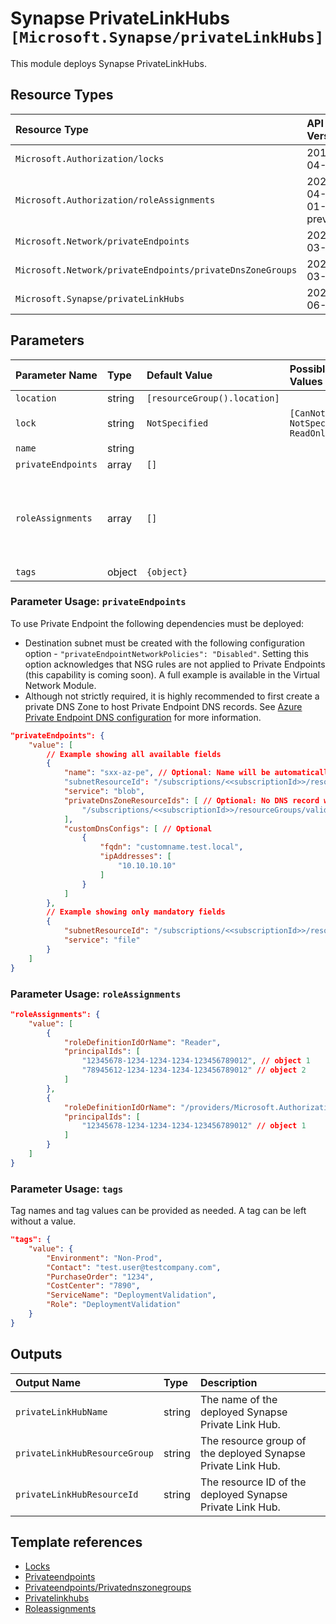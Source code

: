 # Synapse PrivateLinkHubs `[Microsoft.Synapse/privateLinkHubs]`

This module deploys Synapse PrivateLinkHubs.

## Resource Types

| Resource Type                                             | API Version        |
| :-------------------------------------------------------- | :----------------- |
| `Microsoft.Authorization/locks`                           | 2017-04-01         |
| `Microsoft.Authorization/roleAssignments`                 | 2021-04-01-preview |
| `Microsoft.Network/privateEndpoints`                      | 2021-03-01         |
| `Microsoft.Network/privateEndpoints/privateDnsZoneGroups` | 2021-03-01         |
| `Microsoft.Synapse/privateLinkHubs`                       | 2021-06-01         |

## Parameters

| Parameter Name     | Type   | Default Value                | Possible Values                          | Description                                                                                                                                                                                                                                                                                                                                                                                                    |
| :----------------- | :----- | :--------------------------- | :--------------------------------------- | :------------------------------------------------------------------------------------------------------------------------------------------------------------------------------------------------------------------------------------------------------------------------------------------------------------------------------------------------------------------------------------------------------------- |
| `location`         | string | `[resourceGroup().location]` |                                          | Optional. The geo-location where the resource lives.                                                                                                                                                                                                                                                                                                                                                           |
| `lock`             | string | `NotSpecified`               | `[CanNotDelete, NotSpecified, ReadOnly]` | Optional. Specify the type of lock.                                                                                                                                                                                                                                                                                                                                                                            |
| `name`             | string |                              |                                          | Required. The name of the Private Link Hub.                                                                                                                                                                                                                                                                                                                                                                    |
| `privateEndpoints` | array  | `[]`                         |                                          | Optional. Configuration Details for private endpoints.                                                                                                                                                                                                                                                                                                                                                         |
| `roleAssignments`  | array  | `[]`                         |                                          | Optional. Array of role assignment objects that contain the 'roleDefinitionIdOrName' and 'principalId' to define RBAC role assignments on this resource. In the roleDefinitionIdOrName attribute, you can provide either the display name of the role definition, or its fully qualified ID in the following format: '/providers/Microsoft.Authorization/roleDefinitions/c2f4ef07-c644-48eb-af81-4b1b4947fb11' |
| `tags`             | object | `{object}`                   |                                          | Optional. Tags of the resource.                                                                                                                                                                                                                                                                                                                                                                                |

### Parameter Usage: `privateEndpoints`

To use Private Endpoint the following dependencies must be deployed:

- Destination subnet must be created with the following configuration option - `"privateEndpointNetworkPolicies": "Disabled"`. Setting this option acknowledges that NSG rules are not applied to Private Endpoints (this capability is coming soon). A full example is available in the Virtual Network Module.
- Although not strictly required, it is highly recommended to first create a private DNS Zone to host Private Endpoint DNS records. See [Azure Private Endpoint DNS configuration](https://docs.microsoft.com/en-us/azure/private-link/private-endpoint-dns) for more information.

```json
"privateEndpoints": {
    "value": [
        // Example showing all available fields
        {
            "name": "sxx-az-pe", // Optional: Name will be automatically generated if one is not provided here
            "subnetResourceId": "/subscriptions/<<subscriptionId>>/resourceGroups/validation-rg/providers/Microsoft.Network/virtualNetworks/sxx-az-vnet-x-001/subnets/sxx-az-subnet-x-001",
            "service": "blob",
            "privateDnsZoneResourceIds": [ // Optional: No DNS record will be created if a private DNS zone Resource ID is not specified
                "/subscriptions/<<subscriptionId>>/resourceGroups/validation-rg/providers/Microsoft.Network/privateDnsZones/privatelink.blob.core.windows.net"
            ],
            "customDnsConfigs": [ // Optional
                {
                    "fqdn": "customname.test.local",
                    "ipAddresses": [
                        "10.10.10.10"
                    ]
                }
            ]
        },
        // Example showing only mandatory fields
        {
            "subnetResourceId": "/subscriptions/<<subscriptionId>>/resourceGroups/validation-rg/providers/Microsoft.Network/virtualNetworks/sxx-az-vnet-x-001/subnets/sxx-az-subnet-x-001",
            "service": "file"
        }
    ]
}
```

### Parameter Usage: `roleAssignments`

```json
"roleAssignments": {
    "value": [
        {
            "roleDefinitionIdOrName": "Reader",
            "principalIds": [
                "12345678-1234-1234-1234-123456789012", // object 1
                "78945612-1234-1234-1234-123456789012" // object 2
            ]
        },
        {
            "roleDefinitionIdOrName": "/providers/Microsoft.Authorization/roleDefinitions/c2f4ef07-c644-48eb-af81-4b1b4947fb11",
            "principalIds": [
                "12345678-1234-1234-1234-123456789012" // object 1
            ]
        }
    ]
}
```

### Parameter Usage: `tags`

Tag names and tag values can be provided as needed. A tag can be left without a value.

```json
"tags": {
    "value": {
        "Environment": "Non-Prod",
        "Contact": "test.user@testcompany.com",
        "PurchaseOrder": "1234",
        "CostCenter": "7890",
        "ServiceName": "DeploymentValidation",
        "Role": "DeploymentValidation"
    }
}
```

## Outputs

| Output Name                   | Type   | Description                                                  |
| :---------------------------- | :----- | :----------------------------------------------------------- |
| `privateLinkHubName`          | string | The name of the deployed Synapse Private Link Hub.           |
| `privateLinkHubResourceGroup` | string | The resource group of the deployed Synapse Private Link Hub. |
| `privateLinkHubResourceId`    | string | The resource ID of the deployed Synapse Private Link Hub.    |

## Template references

- [Locks](https://docs.microsoft.com/en-us/azure/templates/Microsoft.Authorization/2017-04-01/locks)
- [Privateendpoints](https://docs.microsoft.com/en-us/azure/templates/Microsoft.Network/2021-03-01/privateEndpoints)
- [Privateendpoints/Privatednszonegroups](https://docs.microsoft.com/en-us/azure/templates/Microsoft.Network/2021-03-01/privateEndpoints/privateDnsZoneGroups)
- [Privatelinkhubs](https://docs.microsoft.com/en-us/azure/templates/Microsoft.Synapse/2021-06-01/privateLinkHubs)
- [Roleassignments](https://docs.microsoft.com/en-us/azure/templates/Microsoft.Authorization/2021-04-01-preview/roleAssignments)
